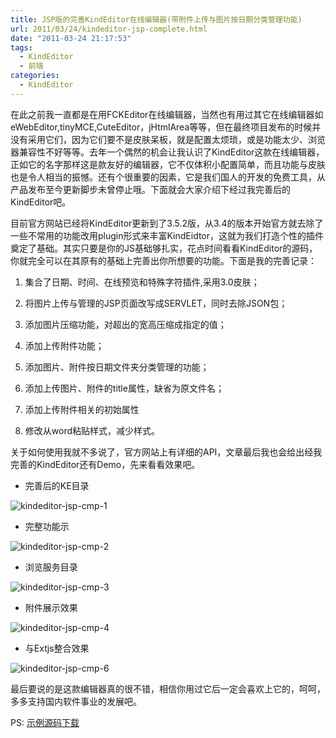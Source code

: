 ```yaml
---
title: JSP版的完善KindEditor在线编辑器(带附件上传与图片按日期分类管理功能)
url: 2011/03/24/kindeditor-jsp-complete.html
date: "2011-03-24 21:17:53"
tags:
  - KindEditor
  - 前端
categories:
  - KindEditor
---
```


在此之前我一直都是在用FCKEditor在线编辑器，当然也有用过其它在线编辑器如eWebEditor,tinyMCE,CuteEditor，jHtmlArea等等，但在最终项目发布的时候并没有采用它们，因为它们要不是皮肤呆板，就是配置太烦琐，或是功能太少、浏览器兼容性不好等等。去年一个偶然的机会让我认识了KindEditor这款在线编辑器，正如它的名字那样这是款友好的编辑器，它不仅体积小配置简单，而且功能与皮肤也是令人相当的振憾。还有个很重要的因素，它是我们国人的开发的免费工具，从产品发布至今更新脚步未曾停止哦。下面就会大家介绍下经过我完善后的KindEditor吧。

<!--more-->

目前官方网站已经将KindEditor更新到了3.5.2版，从3.4的版本开始官方就去除了一些不常用的功能改用plugin形式来丰富KindEidtor，这就为我们打造个性的插件奠定了基础。其实只要是你的JS基础够扎实，花点时间看看KindEditor的源码，你就完全可以在其原有的基础上完善出你所想要的功能。下面是我的完善记录：

1. 集合了日期、时间、在线预览和特殊字符插件,采用3.0皮肤；

2. 将图片上传与管理的JSP页面改写成SERVLET，同时去除JSON包；

3. 添加图片压缩功能，对超出的宽高压缩成指定的值；

4. 添加上传附件功能；

5. 添加图片、附件按日期文件夹分类管理的功能；

6. 添加上传图片、附件的title属性，缺省为原文件名；

7. 添加上传附件相关的初始属性

8. 修改从word粘贴样式，减少样式。

关于如何使用我就不多说了，官方网站上有详细的API，文章最后我也会给出经我完善的KindEditor还有Demo，先来看看效果吧。

* 完善后的KE目录

![kindeditor-jsp-cmp-1](//imgs.lisenhui.cn/blog/2011/03-24-kindeditor-jsp-cmp-1.png)

* 完整功能示

![kindeditor-jsp-cmp-2](//imgs.lisenhui.cn/blog/2011/03-24-kindeditor-jsp-cmp-2.png)

* 浏览服务目录

![kindeditor-jsp-cmp-3](//imgs.lisenhui.cn/blog/2011/03-24-kindeditor-jsp-cmp-3.png)

* 附件展示效果

![kindeditor-jsp-cmp-4](//imgs.lisenhui.cn/blog/2011/03-24-kindeditor-jsp-cmp-4.png)

* 与Extjs整合效果

![kindeditor-jsp-cmp-6](//imgs.lisenhui.cn/blog/2011/03-24-kindeditor-jsp-cmp-6.png)

最后要说的是这款编辑器真的很不错，相信你用过它后一定会喜欢上它的，呵呵，多多支持国内软件事业的发展吧。

PS: [示例源码下载](http://dl.iteye.com/topics/download/d51d975a-6003-385b-921b-22c05ed3bad6)

